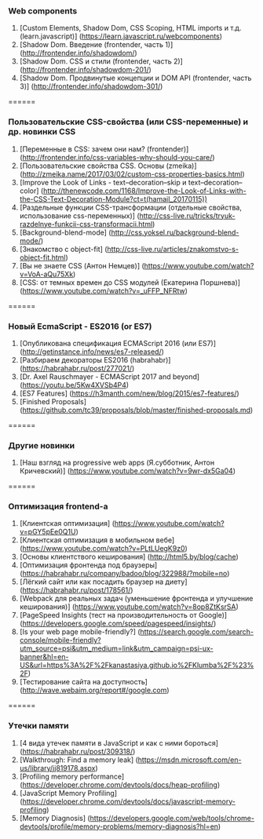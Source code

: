 ### Web components
1. [Custom Elements, Shadow Dom, CSS Scoping, HTML imports и т.д. (learn.javascript)] (https://learn.javascript.ru/webcomponents)
2. [Shadow Dom. Введение (frontender, часть 1)] (http://frontender.info/shadowdom/)
3. [Shadow Dom. CSS и стили (frontender, часть 2)] (http://frontender.info/shadowdom-201/)
4. [Shadow Dom. Продвинутые концепции и DOM API (frontender, часть 3)]  (http://frontender.info/shadowdom-301/)  

======

### Пользовательские CSS-свойства (или CSS-переменные) и др. новинки CSS 
1. [Переменные в CSS: зачем они нам? (frontender)] (http://frontender.info/css-variables-why-should-you-care/)
2. [Пользовательские свойства CSS. Основы (zmeika)] (http://zmeika.name/2017/03/02/custom-css-properties-basics.html)
3. [Improve the Look of Links - text–decoration–skip и text–decoration–color] (http://thenewcode.com/1168/Improve-the-Look-of-Links-with-the-CSS-Text-Decoration-Module?ct=t(hamail_20170115))
4. [Раздельные функции CSS-трансформации (отдельные свойства, использование css-переменных)] (http://css-live.ru/tricks/tryuk-razdelnye-funkcii-css-transformacii.html)
5. [Background-blend-mode] (http://css.yoksel.ru/background-blend-mode/) 
6. [Знакомство с object-fit] (http://css-live.ru/articles/znakomstvo-s-object-fit.html) 
7. [Вы не знаете CSS (Антон Немцев)] (https://www.youtube.com/watch?v=VoA-aQu75Xk) 
8. [CSS: от темных времен до CSS модулей (Екатерина Поршнева)] (https://www.youtube.com/watch?v=_uFFP_NFRtw) 

======

### Новый EcmaScript - ES2016 (or ES7)
1. [Опубликована спецификация ECMAScript 2016 (или ES7)] (http://getinstance.info/news/es7-released/)
2. [Разбираем декораторы ES2016 (habrahabr)] (https://habrahabr.ru/post/277021/)
3. [Dr. Axel Rauschmayer - ECMAScript 2017 and beyond] (https://youtu.be/5Kw4XVSb4P4)
4. [ES7 Features] (https://h3manth.com/new/blog/2015/es7-features/)
5. [Finished Proposals] (https://github.com/tc39/proposals/blob/master/finished-proposals.md)

======

### Другие новинки
1. [Наш взгляд на progressive web apps (Я.субботник, Антон Кричевский)] (https://www.youtube.com/watch?v=9wr-dx5Ga04)

======

### Оптимизация frontend-а
1. [Клиентская оптимизация] (https://www.youtube.com/watch?v=pGY5pEe0Q1U)
2. [Клиентская оптимизация в мобильном вебе] (https://www.youtube.com/watch?v=PLtLUegK9z0)
3. [Основы клиентствого кеширования] (http://html5.by/blog/cache)
4. [Оптимизация фронтенда под браузеры] (https://habrahabr.ru/company/badoo/blog/322988/?mobile=no)
5. [Лёгкий сайт или как посадить браузер на диету] (https://habrahabr.ru/post/178561/)
6. [Webpack для реальных задач (уменьшение фронтенда и улучшение кеширования)] (https://www.youtube.com/watch?v=8op8ZtKsrSA)
7. [PageSpeed Insights (тест на производительность от Google)] (https://developers.google.com/speed/pagespeed/insights/)
8. [Is your web page mobile-friendly?] (https://search.google.com/search-console/mobile-friendly?utm_source=psi&utm_medium=link&utm_campaign=psi-ux-banner&hl=en-US&url=https%3A%2F%2Fkanastasiya.github.io%2FKlumba%2F%23%2F)
9. [Тестирование сайта на доступность] (http://wave.webaim.org/report#/google.com)

======

### Утечки памяти
1. [4 вида утечек памяти в JavaScript и как с ними бороться] (https://habrahabr.ru/post/309318/)
2. [Walkthrough: Find a memory leak] (https://msdn.microsoft.com/en-us/library/jj819178.aspx)
3. [Profiling memory performance] (https://developer.chrome.com/devtools/docs/heap-profiling)
4. [JavaScript Memory Profiling] (https://developer.chrome.com/devtools/docs/javascript-memory-profiling)
5. [Memory Diagnosis] (https://developers.google.com/web/tools/chrome-devtools/profile/memory-problems/memory-diagnosis?hl=en)
